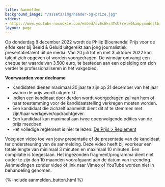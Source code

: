 ```yaml
---
title: Aanmelden
background_image: "/assets/img/header-bg-prize.jpg"
videos:
- https://www.youtube-nocookie.com/embed/av6sWks4TsU?rel=0&amp;modestbranding=1&amp;controls=0
layout: page
---
```


Op donderdag 8 december 2022 wordt de Philip Bloemendal Prijs voor de elfde keer bij Beeld & Geluid uitgereikt aan jong journalistiek presentatietalent uit de media. Van 20 juli tot en met 3 oktober 2022 kan talent zich opgeven of worden voorgedragen. De winnaar ontvangt een cheque ter waarde van 3.500 euro, te besteden aan een opleiding om zich verder te professionaliseren in het vakgebied.

**Voorwaarden voor deelname**
* Kandidaten dienen maximaal 30 jaar te zijn op 31 december van het jaar waarin de prijs wordt uitgereikt.
* Indien een kandidaat door derden wordt voorgedragen zal van hem of haar toestemming voor de kandidaatstelling verkregen moeten worden.
* Een kandidaat die zichzelf aanmeldt dient dit af te stemmen met zijn/haar werkgever/opdrachtgever.
* Een kandidaat kan maximaal aan twee opeenvolgende edities van de prijs meedoen.
* Het volledige reglement is hier te lezen: [De Prijs > Reglement](/de-prijs#reglement)

Voeg een video toe van jouw presentatie of de presentatie van de kandidaat ter ondersteuning van de aanmelding. Deze video heeft bij voorkeur een totale lengte van minimaal 3 minuten en maximaal 10 minuten. Een compilatie is toegestaan. Het ingezonden fragment/programma dient niet ouder te zijn dan 10 maanden voorafgaand aan de datum van inzending. Aanmeldingen zonder video of link naar Vimeo of YouTube worden niet in behandeling genomen.

{% include aanmelden_button.html %}
